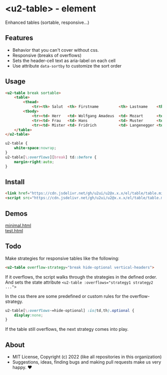 # &lt;u2-table&gt; - element
Enhanced tables (sortable, responsive...)

## Features

- Behavior that you can't cover without css.
- Responsive (breaks of overflows)
- Sets the header-cell text as aria-label on each cell
- Use attribute `data-sortby` to customize the sort order

## Usage

```html
<u2-table break sortable>
    <table>
        <thead>
            <tr><th> Salut  <th> Firstname         <th> Lastname    <th> Age <th> X
        <tbody>
            <tr><td> Herr   <td> Wolfgang Amadeus  <td> Mozart      <td> 46  <td> b
            <tr><td> Frau   <td> Hans              <td> Muster      <td> 1   <td> c
            <tr><td> Mister <td> Fridrich          <td> Langenegger <td> 5   <td> z
    </table>
</u2-table>
```

```css
u2-table {
    white-space:nowrap;
}
u2-table[\:overflows][break] td::before {
    margin-right:auto;
}
```

## Install

```html
<link href="https://cdn.jsdelivr.net/gh/u2ui/u2@x.x.x/el/table/table.min.css" rel=stylesheet>
<script src="https://cdn.jsdelivr.net/gh/u2ui/u2@x.x.x/el/table/table.min.js" type=module></script>
```

## Demos

[minimal.html](http://gcdn.li/u2ui/u2@main/el/table/tests/minimal.html)  
[test.html](http://gcdn.li/u2ui/u2@main/el/table/tests/test.html)  

## Todo

Make strategies for responsive tables like the following:
```html
<u2-table overflow-strategy="break hide-optional vertical-headers">
```
If it overflows, the script walks through the strategies in the defined order.
And sets the state attribute `<u2-table :overflows="strategy1 strategy2 ...">`

In the css there are some predefined or custom rules for the overflow-strategy.
```css
u2-table[\:overflows~=hide-optional] :is(td,th).optional {
    display:none;
}
```
If the table still overflows, the next strategy comes into play.

## About

- MIT License, Copyright (c) 2022 <u2> (like all repositories in this organization) <br>
- Suggestions, ideas, finding bugs and making pull requests make us very happy. ♥

